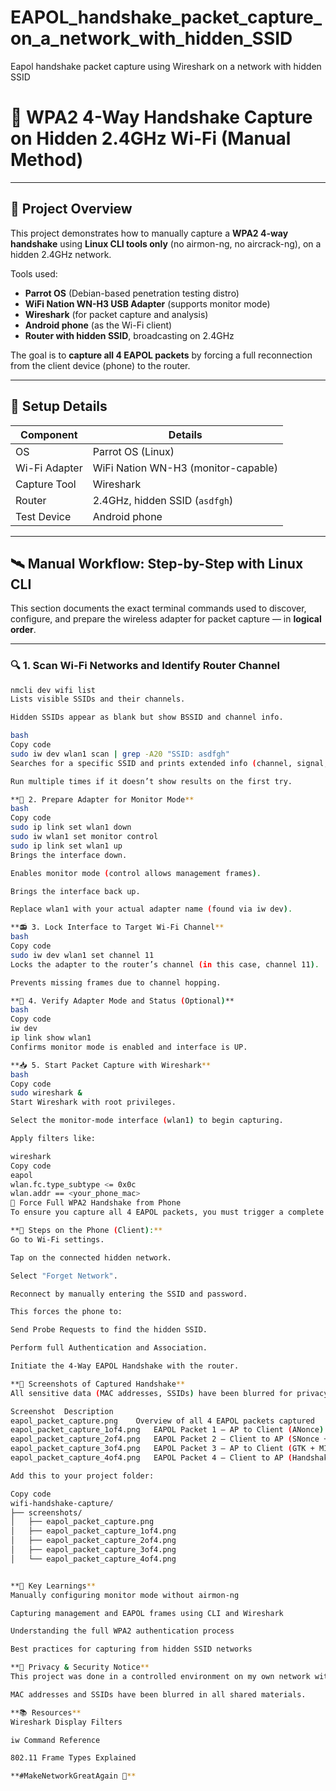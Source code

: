 # EAPOL_handshake_packet_capture_on_a_network_with_hidden_SSID
Eapol handshake packet capture using Wireshark on a network with hidden SSID


# 📡 WPA2 4-Way Handshake Capture on Hidden 2.4GHz Wi-Fi (Manual Method)

---

## 🧠 **Project Overview**

This project demonstrates how to manually capture a **WPA2 4-way handshake** using **Linux CLI tools only** (no airmon-ng, no aircrack-ng), on a hidden 2.4GHz network.

Tools used:

- **Parrot OS** (Debian-based penetration testing distro)
- **WiFi Nation WN-H3 USB Adapter** (supports monitor mode)
- **Wireshark** (for packet capture and analysis)
- **Android phone** (as the Wi-Fi client)
- **Router with hidden SSID**, broadcasting on 2.4GHz

The goal is to **capture all 4 EAPOL packets** by forcing a full reconnection from the client device (phone) to the router.

---

## 🔧 **Setup Details**

| Component       | Details                            |
|----------------|------------------------------------|
| OS             | Parrot OS (Linux)                  |
| Wi-Fi Adapter  | WiFi Nation WN-H3 (monitor-capable)|
| Capture Tool   | Wireshark                          |
| Router         | 2.4GHz, hidden SSID (`asdfgh`)     |
| Test Device    | Android phone                      |

---

## 🛰️ **Manual Workflow: Step-by-Step with Linux CLI**

This section documents the exact terminal commands used to discover, configure, and prepare the wireless adapter for packet capture — in **logical order**.

---

### 🔍 1. **Scan Wi-Fi Networks and Identify Router Channel**

```bash
nmcli dev wifi list
Lists visible SSIDs and their channels.

Hidden SSIDs appear as blank but show BSSID and channel info.

bash
Copy code
sudo iw dev wlan1 scan | grep -A20 "SSID: asdfgh"
Searches for a specific SSID and prints extended info (channel, signal, encryption, etc.).

Run multiple times if it doesn’t show results on the first try.

**🔧 2. Prepare Adapter for Monitor Mode**
bash
Copy code
sudo ip link set wlan1 down
sudo iw wlan1 set monitor control
sudo ip link set wlan1 up
Brings the interface down.

Enables monitor mode (control allows management frames).

Brings the interface back up.

Replace wlan1 with your actual adapter name (found via iw dev).

**📻 3. Lock Interface to Target Wi-Fi Channel**
bash
Copy code
sudo iw dev wlan1 set channel 11
Locks the adapter to the router’s channel (in this case, channel 11).

Prevents missing frames due to channel hopping.

**🔎 4. Verify Adapter Mode and Status (Optional)**
bash
Copy code
iw dev
ip link show wlan1
Confirms monitor mode is enabled and interface is UP.

**📥 5. Start Packet Capture with Wireshark**
bash
Copy code
sudo wireshark &
Start Wireshark with root privileges.

Select the monitor-mode interface (wlan1) to begin capturing.

Apply filters like:

wireshark
Copy code
eapol
wlan.fc.type_subtype <= 0x0c
wlan.addr == <your_phone_mac>
📲 Force Full WPA2 Handshake from Phone
To ensure you capture all 4 EAPOL packets, you must trigger a complete re-authentication from the client (your phone):

**🔁 Steps on the Phone (Client):**
Go to Wi-Fi settings.

Tap on the connected hidden network.

Select "Forget Network".

Reconnect by manually entering the SSID and password.

This forces the phone to:

Send Probe Requests to find the hidden SSID.

Perform full Authentication and Association.

Initiate the 4-Way EAPOL Handshake with the router.

**📸 Screenshots of Captured Handshake**
All sensitive data (MAC addresses, SSIDs) have been blurred for privacy.

Screenshot	Description
eapol_packet_capture.png	Overview of all 4 EAPOL packets captured
eapol_packet_capture_1of4.png	EAPOL Packet 1 — AP to Client (ANonce)
eapol_packet_capture_2of4.png	EAPOL Packet 2 — Client to AP (SNonce + MIC)
eapol_packet_capture_3of4.png	EAPOL Packet 3 — AP to Client (GTK + MIC)
eapol_packet_capture_4of4.png	EAPOL Packet 4 — Client to AP (Handshake Done)

Add this to your project folder:

Copy code
wifi-handshake-capture/
├── screenshots/
│   ├── eapol_packet_capture.png
│   ├── eapol_packet_capture_1of4.png
│   ├── eapol_packet_capture_2of4.png
│   ├── eapol_packet_capture_3of4.png
│   └── eapol_packet_capture_4of4.png


**🧠 Key Learnings**
Manually configuring monitor mode without airmon-ng

Capturing management and EAPOL frames using CLI and Wireshark

Understanding the full WPA2 authentication process

Best practices for capturing from hidden SSID networks

**🔐 Privacy & Security Notice**
This project was done in a controlled environment on my own network with personal devices. No unauthorized or unethical capturing was performed.

MAC addresses and SSIDs have been blurred in all shared materials.

**📚 Resources**
Wireshark Display Filters

iw Command Reference

802.11 Frame Types Explained

**#MakeNetworkGreatAgain 🔧**


